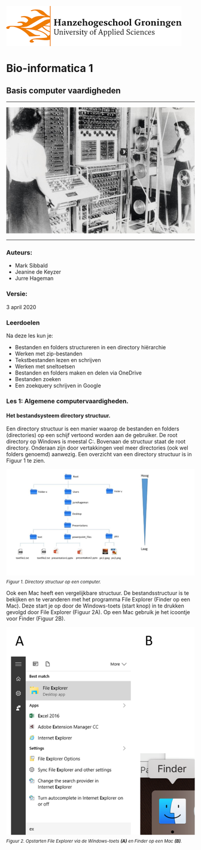 ![Hanze](../../hanze/hanze.png)

# Bio-informatica 1

## Basis computer vaardigheden
---

![Pic](./pics/main.jpg)

---

### Auteurs:
- Mark Sibbald
- Jeanine de Keyzer
- Jurre Hageman

### Versie:
3 april 2020

### Leerdoelen
Na deze les kun je:
-	Bestanden en folders structureren in een directory hiërarchie
-	Werken met zip-bestanden
-	Tekstbestanden lezen en schrijven
-	Werken met sneltoetsen
-	Bestanden en folders maken en delen via OneDrive
-	Bestanden zoeken
-	Een zoekquery schrijven in Google

### Les 1: Algemene computervaardigheden.

#### Het bestandsysteem directory structuur.
Een directory structuur is een manier waarop de bestanden en folders (directories) op een schijf vertoond worden aan de gebruiker. 
De root directory op Windows is meestal C:\. Bovenaan de structuur staat de root directory. Onderaan zijn door vertakkingen veel meer directories (ook wel folders genoemd) aanwezig. Een overzicht van een directory structuur is in Figuur 1 te zien.

![Pic](./pics/fig1.jpg)
*<sub>Figuur 1. Directory structuur op een computer.</sub>*


Ook een Mac heeft een vergelijkbare structuur. De bestandsstructuur is te bekijken en te veranderen met het programma File Explorer (Finder op een Mac). Deze start je op door de Windows-toets (start knop) in te drukken gevolgd door File Explorer (Figuur 2A). Op een Mac gebruik je het icoontje voor Finder (Figuur 2B).

![Pic](./pics/fig2.png)
*<sub>Figuur 2. Opstarten File Explorer via de Windows-toets **(A)** en Finder op een Mac **(B)**.</sub>*



